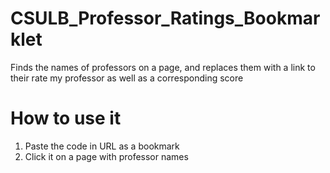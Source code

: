 # CSULB_Professor_Ratings_Bookmarklet
Finds the names of professors on a page, and replaces them with a link to their rate my professor as well as a corresponding score

# How to use it
1) Paste the code in URL as a bookmark
2) Click it on a page with professor names
